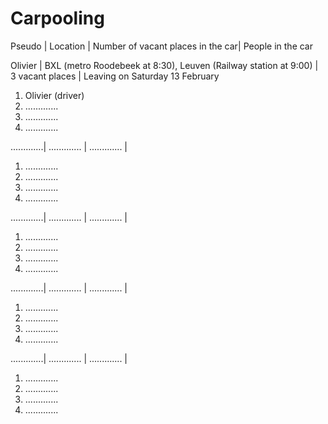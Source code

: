 # Carpooling #
Pseudo       | Location      | Number of vacant places in the car| People in the car

Olivier | BXL (metro Roodebeek at 8:30), Leuven (Railway station at 9:00) | 3 vacant places | Leaving on Saturday 13 February 
<ol><li>Olivier (driver)</li><li>.............</li><li>.............</li><li>.............</li></ol>
.............| ............. | .............                     |  <ol><li>.............</li><li>.............</li><li>.............</li><li>.............</li></ol>
.............| ............. | .............                     |  <ol><li>.............</li><li>.............</li><li>.............</li><li>.............</li></ol>
.............| ............. | .............                     | <ol><li>.............</li><li>.............</li><li>.............</li><li>.............</li></ol>
.............| ............. | .............                     | <ol><li>.............</li><li>.............</li><li>.............</li><li>.............</li></ol>
